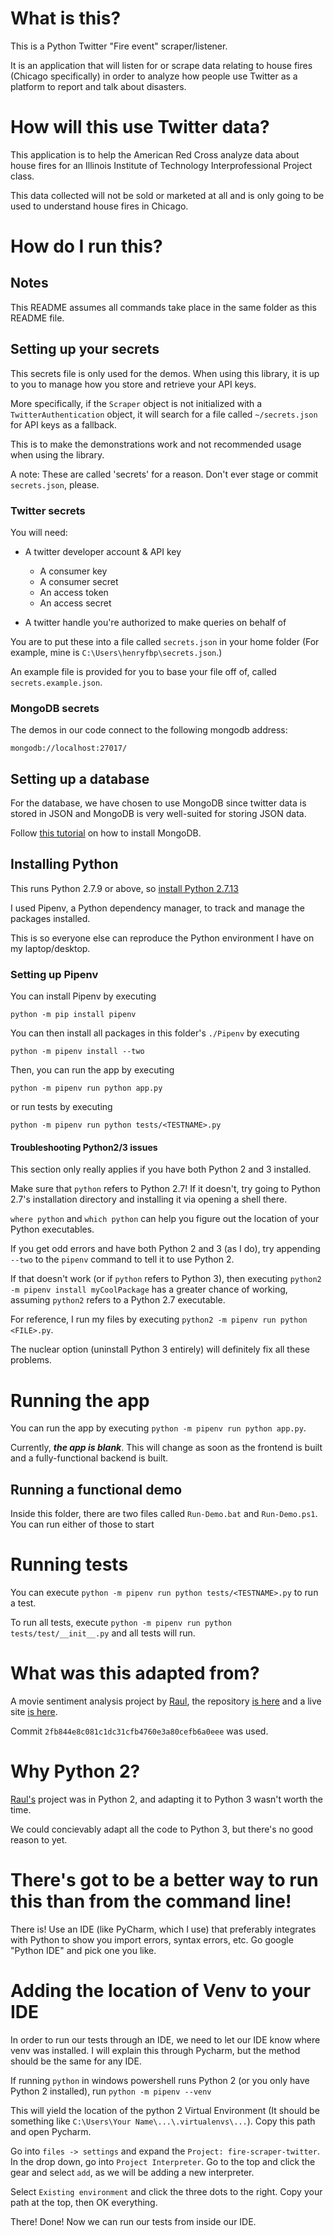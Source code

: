 # What is this?

This is a Python Twitter "Fire event" scraper/listener.

It is an application that will listen for or scrape data relating to house fires 
(Chicago specifically) in order to analyze how people use Twitter as a platform
to report and talk about disasters.

# How will this use Twitter data?

This application is to help the American Red Cross analyze data about house fires
for an Illinois Institute of Technology Interprofessional Project class.

This data collected will not be sold or marketed at all and is only going to be
used to understand house fires in Chicago.

# How do I run this?

## Notes

This README assumes all commands take place in the same folder as this README file.

## Setting up your secrets

This secrets file is only used for the demos. When using this library, it
is up to you to manage how you store and retrieve your API keys.

More specifically, if the `Scraper` object is not initialized with a `TwitterAuthentication`
object, it will search for a file called `~/secrets.json` for API keys as a fallback.

This is to make the demonstrations work and not recommended usage when using the
library.

A note: These are called 'secrets' for a reason. Don't ever stage or commit
`secrets.json`, please.

### Twitter secrets

You will need:

- A twitter developer account & API key
    - A consumer key
    - A consumer secret
    - An access token
    - An access secret

- A twitter handle you're authorized to make queries on behalf of

You are to put these into a file called `secrets.json` in your home folder (For example,
mine is `C:\Users\henryfbp\secrets.json`.)

An example file is provided for you to base your file off of, called
`secrets.example.json`.

### MongoDB secrets

The demos in our code connect to the following mongodb address:

    mongodb://localhost:27017/

## Setting up a database

For the database, we have chosen to use MongoDB since twitter data is stored in
JSON and MongoDB is very well-suited for storing JSON data.

Follow [this tutorial](https://docs.mongodb.com/v3.2/tutorial/) on how to install MongoDB.

## Installing Python

This runs Python 2.7.9 or above, so [install Python 2.7.13](https://www.python.org/downloads/release/python-2713/)

I used Pipenv, a Python dependency manager, to track and manage the packages
installed.

This is so everyone else can reproduce the Python environment I have on my
laptop/desktop.

### Setting up Pipenv

You can install Pipenv by executing 
    
    python -m pip install pipenv

You can then install all packages in this folder's `./Pipenv` by executing

    python -m pipenv install --two
    
Then, you can run the app by executing

    python -m pipenv run python app.py
    
or run tests by executing

    python -m pipenv run python tests/<TESTNAME>.py

#### Troubleshooting Python2/3 issues

This section only really applies if you have both Python 2 and 3 installed.

Make sure that `python` refers to Python 2.7! If it doesn't, try going to
Python 2.7's installation directory and installing it via opening a shell there.

`where python` and `which python` can help you figure out the location of your
Python executables.

If you get odd errors and have both Python 2 and 3 (as I do), try appending
`--two` to the `pipenv` command to tell it to use Python 2.

If that doesn't work (or if `python` refers to Python 3), then executing `python2 -m
pipenv install myCoolPackage` has a greater chance of working, assuming
`python2` refers to a Python 2.7 executable.

For reference, I run my files by executing `python2 -m pipenv run python <FILE>.py`.

The nuclear option (uninstall Python 3 entirely) will definitely fix all these
problems.

# Running the app

You can run the app by executing `python -m pipenv run python app.py`.

Currently, ***the app is blank***. This will change as soon as the frontend is built and
a fully-functional backend is built.

## Running a functional demo

Inside this folder, there are two files called `Run-Demo.bat` and
`Run-Demo.ps1`. You can run either of those to start

# Running tests

You can execute `python -m pipenv run python tests/<TESTNAME>.py` to run a test.

To run all tests, execute `python -m pipenv run python tests/test/__init__.py`
and all tests will run.

# What was this adapted from?

A movie sentiment analysis project by [Raul](https://github.com/raaraa/), the
repository [is here](https://github.com/raaraa/movie-twitter-sentiment) and a
live site [is here](https://movie-tweet-sentiment.herokuapp.com/).

Commit `2fb844e8c081c1dc31cfb4760e3a80cefb6a0eee` was used.

# Why Python 2?
[Raul's](https://github.com/raaraa/) project was in Python 2, and adapting it
to Python 3 wasn't worth the time.

We could concievably adapt all the code to Python 3, but there's no good
reason to yet.

# There's got to be a better way to run this than from the command line!

There is! Use an IDE (like PyCharm, which I use) that preferably integrates with 
Python to show you import errors, syntax errors, etc. Go google "Python IDE" and
pick one you like.

# Adding the location of Venv to your IDE

In order to run our tests through an IDE, we need to let our IDE know where venv was installed.
I will explain this through Pycharm, but the method should be the same for any IDE.

If running `python` in windows powershell runs Python 2 (or you only have Python 2 installed),
run `python -m pipenv --venv`

This will yield the location of the python 2
Virtual Environment (It should be something like `C:\Users\Your Name\...\.virtualenvs\...`).
Copy this path and open Pycharm.

Go into `files -> settings` and expand the `Project: fire-scraper-twitter`. In the drop down,
go into `Project Interpreter`. Go to the top and click the gear and select `add`, as we will
be adding a new interpreter. 

Select `Existing environment` and click the three dots to the right. Copy your path at the top,
then OK everything.

There! Done! Now we can run our tests from inside our IDE.